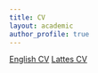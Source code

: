 ```yaml
---
title: CV
layout: academic
author_profile: true
---
```


[English CV](https://www.dropbox.com/pt_BR/)
[Lattes CV](http://lattes.cnpq.br/9288632163458429)